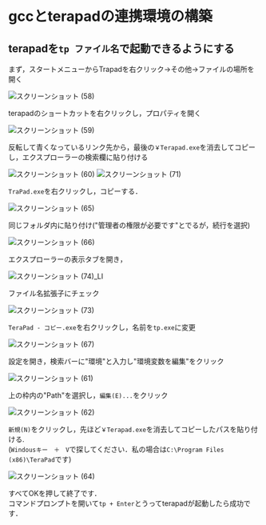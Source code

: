 # gccとterapadの連携環境の構築
## terapadを`tp ファイル名`で起動できるようにする

まず，スタートメニューからTrapadを右クリック→その他→ファイルの場所を開く

![スクリーンショット (58)](https://user-images.githubusercontent.com/72436563/118346648-f5880580-b577-11eb-8b51-2d9155cb5e99.png)

terapadのショートカットを右クリックし，プロパティを開く

![スクリーンショット (59)](https://user-images.githubusercontent.com/72436563/118346824-32a0c780-b579-11eb-9849-9143a5bd1386.png)

反転して青くなっているリンク先から，最後の`￥Terapad.exe`を消去してコピーし，エクスプローラーの検索欄に貼り付ける

![スクリーンショット (60)](https://user-images.githubusercontent.com/72436563/118346907-020d5d80-b57a-11eb-9c87-f6dcece4ce47.png)
![スクリーンショット (71)](https://user-images.githubusercontent.com/72436563/118346937-4ac51680-b57a-11eb-9eae-47cb28beb20c.png)

`TraPad.exe`を右クリックし，コピーする．

![スクリーンショット (65)](https://user-images.githubusercontent.com/72436563/118346975-94adfc80-b57a-11eb-9820-0de3b780fcc2.png)

同じフォルダ内に貼り付け("管理者の権限が必要です"とでるが，続行を選択)

![スクリーンショット (66)](https://user-images.githubusercontent.com/72436563/118346979-9bd50a80-b57a-11eb-8196-e2bed4af7be7.png)

エクスプローラーの表示タブを開き，

![スクリーンショット (74)_LI](https://user-images.githubusercontent.com/72436563/118347132-bcea2b00-b57b-11eb-83e0-b4f34c43cc9b.jpg)

ファイル名拡張子にチェック

![スクリーンショット (73)](https://user-images.githubusercontent.com/72436563/118347159-edca6000-b57b-11eb-8db1-7c1d3e0cd2df.png)

`TeraPad - コピー.exe`を右クリックし，名前を`tp.exe`に変更

![スクリーンショット (67)](https://user-images.githubusercontent.com/72436563/118347036-0be39080-b57b-11eb-9ab3-a42ec2fa62a9.png)

設定を開き，検索バーに"環境"と入力し"環境変数を編集"をクリック

![スクリーンショット (61)](https://user-images.githubusercontent.com/72436563/118347583-5ff07400-b57f-11eb-9de5-dd4511c0bbbc.png)

上の枠内の"Path"を選択し，`編集(E)...`をクリック

![スクリーンショット (62)](https://user-images.githubusercontent.com/72436563/118347664-e6a55100-b57f-11eb-9e01-88489b54a3ce.png)

`新規(N)`をクリックし，先ほど`￥Terapad.exe`を消去してコピーしたパスを貼り付ける.<br>
(`Windousキー　＋　V`で探してください．私の場合は`C:\Program Files (x86)\TeraPad`です)

![スクリーンショット (64)](https://user-images.githubusercontent.com/72436563/118347925-a941c300-b581-11eb-8515-66a370f57485.png)

すべてOKを押して終了です．  
コマンドプロンプトを開いて`tp + Enter`とうってterapadが起動したら成功です．

####
